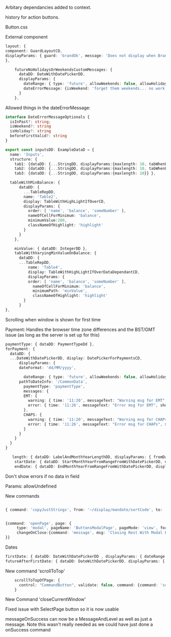 Arbitary dependancies added to context.

history for action buttons.

Button.css

External component
```typescript
layout: {
component: GuardLayoutCD,
displayParams: { guard: 'brandOk', message: 'Does not display when Brand is {/CommonIds/brandRef}', className: 'someClassName', displayGuardMessages: false }
},
```

```typescript
    futureNoHolidaysOrWeekendsCustomMessages: {
      dataDD: DateWithDatePickerDD,
      displayParams: {
        dateRange: { type: 'future', allowWeekends: false, allowHolidays: false },
        dateErrorMessage: {isWeekend: 'forget them weekends... no work allowed!'}
      }
    },
```

Allowed things in the dateErrorMessage:
```typescript
interface DateErrorMessageOptionals {
  isInPast?: string;
  isWeekend?: string
  isHoliday?: string
  beforeFirstValid?: string
}
```



```typescript
export const inputsDD: ExampleDataD = {
  name: 'Inputs',
  structure: {
    tab1: {dataDD: {...StringDD, displayParams:{maxlength: 10, tabWhenLengthExceeds: 2}} },
    tab2: {dataDD: {...StringDD, displayParams:{maxlength: 10, tabWhenLengthExceeds: 2}} },
    tab3: {dataDD: {...StringDD, displayParams:{maxlength: 10}} },
```

```typescript
  tableWithMinBalance: {
      dataDD: {
        ...TableRepDD,
        name: 'Table2',
        display: TableWithHighLightIfOverCD,
        displayParams: {
          order: [ 'name', 'balance', 'someNumber' ],
          nameOfCellForMinimum: 'balance',
          minimumValue:200,
          classNameOfHighlight: 'highlight'
        }
      }
    },

    minValue: { dataDD: IntegerDD },
    tableWithVaryingMinValueOnBalance: {
      dataDD: {
      ...TableRepDD,
          name: 'Table4',
          display: TableWithHighLightIfOverDataDependantCD,
          displayParams: {
          order: [ 'name', 'balance', 'someNumber' ],
            nameOfCellForMinimum: 'balance',
            minimumPath: 'minValue',
            classNameOfHighlight: 'highlight'
        }
      }
},

```

Scrolling when window is shown for first time

Payment:
Handles the browser time zone differences and the BST/GMT issue (as long as the server is set up for this)
```typescript
paymentType: { dataDD: PaymentTypeDd },
forPayment: {
  dataDD: {
  ...DateWithDatePickerDD, display: DatePickerForPaymentsCD,
      displayParams: {
      dateFormat: 'dd/MM/yyyy',

        dateRange: { type: 'future', allowWeekends: false, allowHolidays: false },
      pathToDateInfo: '/CommonData',
        paymentType: 'paymentType',
        messages: {
        EMT: {
          warning: { time: '11:20', messageText: "Warning msg for EMT", showCancelButton: false },
          error: { time: '11:26', messageText: "Error msg for EMT", showCancelButton: false }
        },
        CHAPS: {
          warning: { time: '11:20', messageText: "Warning msg for CHAPs", showCancelButton: false },
          error: { time: '11:26', messageText: "Error msg for CHAPs", showCancelButton: false }
        }
      }
    }
  }
}
```

```typescript
   length: { dataDD: LabelAndMonthYearLengthDD, displayParams: { fromDate: 'startDate', toDate: 'endDate', onChange: { command: 'message', msg: 'length' } } },
    startDate: { dataDD: StartMonthYearFromRangeFromWithDatePickerDD, displayParams: { endDatePath: 'endDate', lengthPath: 'length', onChange: { command: 'message', msg: 'startDate' } } },
    endDate: { dataDD: EndMonthYearFromRangeFromWithDatePickerDD, displayParams: { startDatePath: 'startDate', lengthPath: 'length', onChange: { command: 'message', msg: 'endDate' } } },

```

Don't show errors if no data in field

Params:
allowUndefined


New commands
```typescript

{ command: 'copyJustStrings', from: '~/display/mandate/sortCode', to: '~/selectMandateSearch/sortCode', joiner: '-' }


{command: 'openPage', page: {
     type: 'modal', pageName: 'ButtonsModalPage', pageMode: 'view', focusOn: '~/display',
     changeOnClose:{command: 'message', msg: 'Closing Rest With Modal Page'}
}}
```

Dates
```typescript
firstDate: { dataDD: DateWithDatePickerDD , displayParams: { dateRange: { type: 'future' }}},
futureAfterFirstDate: { dataDD: DateWithDatePickerDD, displayParams: { dateRange: {type:'future', firstSelectableDatePath: '~/dates/firstDate' , allowWeekends: false}} },
```

New command 'scrollToTop'
```typescript
    scrollToTopOfPage: {
      control: "CommandButton", validate: false, command: {command: 'scrollToTop'}
    }
```


New Command 'closeCurrentWindow'

Fixed issue with SelectPage button so it is now usable

messageOnSuccess can now be a MessageAndLevel as well as just a message. Note this wasn't really needed as we could have just done a onSuccess command
